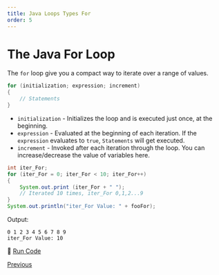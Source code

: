 ```yaml
---
title: Java Loops Types For
order: 5
---
```

# The Java For Loop

The `for` loop give you a compact way to iterate over a range of values.

```java
for (initialization; expression; increment)
{
    // Statements
}
```

- `initialization` - Initializes the loop and is executed just once, at the beginning.
- `expression` - Evaluated at the beginning of each iteration. If the `expression` evaluates to `true`, `Statements` will get executed.
- `increment` - Invoked after each iteration through the loop. You can increase/decrease the value of variables here.

```java
int iter_For;
for (iter_For = 0; iter_For < 10; iter_For++)
{
    System.out.print (iter_For + " ");
    // Iterated 10 times, iter_For 0,1,2...9
}
System.out.println("iter_For Value: " + fooFor);
```

Output:

```
0 1 2 3 4 5 6 7 8 9
iter_For Value: 10
```

:rocket: [Run Code](https://repl.it/CJYr/0)

[Previous](Java-Loops)
